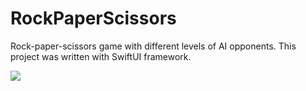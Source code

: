 # RockPaperScissors
Rock-paper-scissors game with different levels of AI opponents. This project was written with SwiftUI framework.

![](rockpaperscissors.gif)

